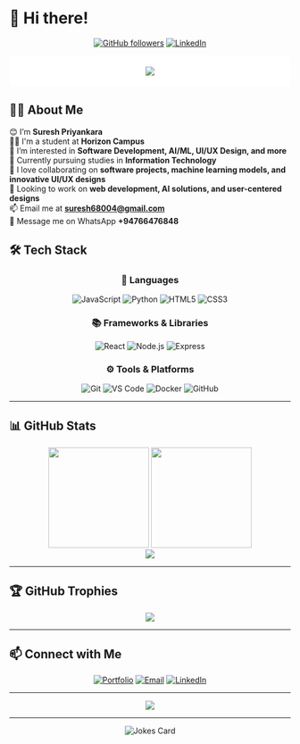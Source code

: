 # 👋 Hi there! 

<div align="center">
  
[![GitHub followers](https://img.shields.io/github/followers/SureshPriyankara9902?style=social&v=1)](https://github.com/SureshPriyankara9902)
[![LinkedIn](https://img.shields.io/badge/-LinkedIn-blue?style=flat-square&logo=linkedin)](https://www.linkedin.com/in/suresh-priyankara-753319284)


</div>

<div align="center" style="background-color: white; padding: 20px; border-radius: 10px;">
  <img src="https://readme-typing-svg.herokuapp.com?font=Fira+Code&duration=4000&weight=900&pause=1000&color=780c3b&background=FFFFFF&center=true&vCenter=true&width=800&lines=HI+I+am+Suresh+Priyankara;I+like+Coding+and+Learning+New+Technologies!+💻;Don't+Forget+to+Follow+Me">
</div>


## 👨‍💻 About Me

😊 I’m **Suresh Priyankara**  
👦🏻 I'm a student at **Horizon Campus**  
👀 I’m interested in **Software Development, AI/ML, UI/UX Design, and more**  
🌱 Currently pursuing studies in **Information Technology**  
🕺 I love collaborating on **software projects, machine learning models, and innovative UI/UX designs**  
💞️ Looking to work on **web development, AI solutions, and user-centered designs**  
📫 Email me at **suresh68004@gmail.com**   
💬 Message me on WhatsApp **+94766476848**




## 🛠️ Tech Stack

<div align="center">

### 🚀 Languages
![JavaScript](https://img.shields.io/badge/-JavaScript-F7DF1E?style=for-the-badge&logo=javascript&logoColor=black)
![Python](https://img.shields.io/badge/-Python-3776AB?style=for-the-badge&logo=python&logoColor=white)
![HTML5](https://img.shields.io/badge/-HTML5-E34F26?style=for-the-badge&logo=html5&logoColor=white)
![CSS3](https://img.shields.io/badge/-CSS3-1572B6?style=for-the-badge&logo=css3&logoColor=white)

### 📚 Frameworks & Libraries
![React](https://img.shields.io/badge/-React-61DAFB?style=for-the-badge&logo=react&logoColor=black)
![Node.js](https://img.shields.io/badge/-Node.js-339933?style=for-the-badge&logo=node.js&logoColor=white)
![Express](https://img.shields.io/badge/-Express-000000?style=for-the-badge&logo=express&logoColor=white)

### ⚙️ Tools & Platforms
![Git](https://img.shields.io/badge/-Git-F05032?style=for-the-badge&logo=git&logoColor=white)
![VS Code](https://img.shields.io/badge/-VS%20Code-007ACC?style=for-the-badge&logo=visual-studio-code&logoColor=white)
![Docker](https://img.shields.io/badge/-Docker-2496ED?style=for-the-badge&logo=docker&logoColor=white)
![GitHub](https://img.shields.io/badge/-GitHub-181717?style=for-the-badge&logo=github&logoColor=white)

</div>

---

## 📊 GitHub Stats

<div align="center">
  <img height="180em" src="https://github-readme-stats.vercel.app/api?username=SureshPriyankara9902&show_icons=true&theme=tokyonight&include_all_commits=true&count_private=true&hide=stars" />
  <img height="180em" src="https://github-readme-stats.vercel.app/api/top-langs/?username=SureshPriyankara9902&layout=compact&theme=tokyonight" />
</div>

<div align="center">
  <img src="https://streak-stats.demolab.com?user=SureshPriyankara9902&theme=tokyonight" />
</div>

---

## 🏆 GitHub Trophies
<div align="center"> <img src="https://github-profile-trophy.vercel.app/?username=SureshPriyankara9902&theme=synthwave&no-frame=true&margin-w=15" /> </div>

---


## 📫 Connect with Me

<div align="center">

[![Portfolio](https://img.shields.io/badge/-Portfolio-000000?style=for-the-badge&logo=firefox)](https://yourportfolio.com)
[![Email](https://img.shields.io/badge/-Email-D14836?style=for-the-badge&logo=gmail&logoColor=white)](mailto:suresh68004@gmail.com)
[![LinkedIn](https://img.shields.io/badge/-LinkedIn-0077B5?style=for-the-badge&logo=linkedin&logoColor=white)](https://www.linkedin.com/in/suresh-priyankara-753319284)



</div>

---

<div align="center">
  <img src="https://komarev.com/ghpvc/?username=SureshPriyankara9902&color=blueviolet&style=flat-square&label=Profile+Views" />
</div>

---

<div align="center">
  <img src="https://readme-jokes.vercel.app/api?username=SureshPriyankara9902" alt="Jokes Card" />
</div>

